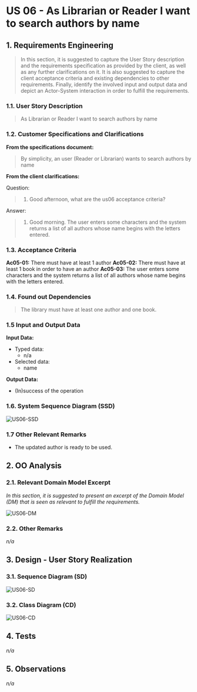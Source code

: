 # US 06 - As Librarian or Reader I want to search authors by name

## 1. Requirements Engineering

>In this section, it is suggested to capture the User Story description and the requirements specification as provided by the client, as well as any further clarifications on it. It is also suggested to capture the client acceptance criteria and existing dependencies to other requirements. Finally, identify the involved input and output data and depict an Actor-System interaction in order to fulfill the requirements.

### 1.1. User Story Description

>As Librarian or Reader I want to search authors by name

### 1.2. Customer Specifications and Clarifications

**From the specifications document:**

> By simplicity, an user (Reader or Librarian) wants to search authors by name

**From the client clarifications:**

Question:
>1. Good afternoon, what are the us06 acceptance criteria?

Answer:
>1. Good morning. The user enters some characters and the system returns a list of all authors whose name begins with the letters entered.

### 1.3. Acceptance Criteria

**Ac05-01:** There must have at least 1 author
**Ac05-02:** There must have at least 1 book in order to have an author
**Ac05-03:** The user enters some characters and the system returns a list of all authors whose name begins with the letters entered.

### 1.4. Found out Dependencies

>The library must have at least one author and one book.

### 1.5 Input and Output Data

**Input Data:**

* Typed data:
    * n/a
* Selected data:
    * name

**Output Data:**

* (In)success of the operation

### 1.6. System Sequence Diagram (SSD)

![US06-SSD](US06-SSD.svg)

### 1.7 Other Relevant Remarks

* The updated author is ready to be used.

## 2. OO Analysis

### 2.1. Relevant Domain Model Excerpt

_In this section, it is suggested to present an excerpt of the Domain Model (DM) that is seen as relevant to fulfill the requirements._

![US06-DM](US06-DM.svg)

### 2.2. Other Remarks

_n/a_

## 3. Design - User Story Realization

### 3.1. Sequence Diagram (SD)

![US06-SD](US06-SD.svg)

### 3.2. Class Diagram (CD)

![US06-CD](US06-CD.svg)

## 4. Tests

_n/a_

## 5. Observations

_n/a_
